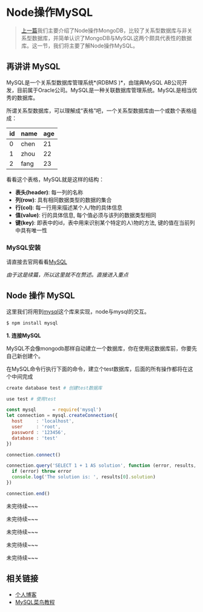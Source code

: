 # Node操作MySQL

> [上一篇]()我们主要介绍了Node操作MongoDB，比较了关系型数据库与非关系型数据库，并简单认识了MongoDB与MySQL这两个颇具代表性的数据库。这一节，我们将主要了解Node操作MySQL。

## 再讲讲 MySQL

MySQL是一个关系型数据库管理系统*(RDBMS )*，由瑞典MySQL AB公司开发，目前属于Oracle公司。MySQL是一种关联数据库管理系统。MySQL是相当优秀的数据库。

所谓关系型数据库，可以理解成“表格”吧，一个关系型数据库由一个或数个表格组成：

| id   | name     | age  |
| ---- | -------- | ---- |
| 0    | chen     | 21   |
| 1    | zhou      | 22   |
| 2    | fang | 23   |

看看这个表格，MySQL就是这样的结构：
- **表头(header)**: 每一列的名称
- **列(row)**: 具有相同数据类型的数据的集合
- **行(col)**: 每一行用来描述某个人/物的具体信息
- **值(value)**: 行的具体信息, 每个值必须与该列的数据类型相同
- **键(key)**: 即表中的id，表中用来识别某个特定的人\物的方法, 键的值在当前列中具有唯一性


### MySQL安装

请直接去官网看看[MySQL](https://dev.mysql.com/downloads/)

*由于这是续篇，所以这里就不在赘述。直接进入重点*

## Node 操作 MySQL

这里我们将用到[mysql](https://github.com/mysqljs/mysql)这个库来实现，node与mysql的交互。

```javascript
$ npm install mysql
```

**1. 连接MySQL**

MySQL不会像mongodb那样自动建立一个数据库，你在使用这数据库前，你要先自己新创建个。

在MySQL命令行执行下面的命令，建立个test数据库，后面的所有操作都将在这个中间完成

```bash
create database test # 创建test数据库

use test # 使用test
```

```javascript
const mysql      = require('mysql')
let connection = mysql.createConnection({
  host     : 'localhost',
  user     : 'root',
  password : '123456',
  database : 'test'
})

connection.connect()

connection.query('SELECT 1 + 1 AS solution', function (error, results, fields) {
  if (error) throw error
  console.log('The solution is: ', results[0].solution)
})

connection.end()
```

 未完待续~~~

 未完待续~~~

 未完待续~~~

 未完待续~~~

 未完待续~~~

##  相关链接

- [个人博客](http://www.xingxin.me/)
- [MySQL菜鸟教程](http://www.runoob.com/mysql/mysql-tutorial.html)